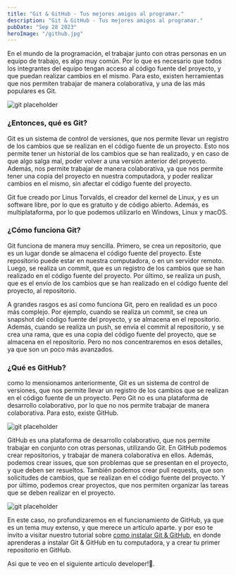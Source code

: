 ```yaml
---
title: "Git & GitHub - Tus mejores amigos al programar."
description: "Git & GitHub - Tus mejores amigos al programar."
pubDate: "Sep 28 2023"
heroImage: "/github.jpg"
---
```


En el mundo de la programación, el trabajar junto con otras personas en un equipo de trabajo, es algo muy común. Por lo que es necesario que todos los integrantes del equipo tengan acceso al código fuente del proyecto, y que puedan realizar cambios en el mismo. Para esto, existen herramientas que nos permiten trabajar de manera colaborativa, y una de las más populares es Git.

![git placeholder](/cover/git/git.jpg)

### ¿Entonces, qué es Git?

Git es un sistema de control de versiones, que nos permite llevar un registro de los cambios que se realizan en el código fuente de un proyecto. Esto nos permite tener un historial de los cambios que se han realizado, y en caso de que algo salga mal, poder volver a una versión anterior del proyecto. Además, nos permite trabajar de manera colaborativa, ya que nos permite tener una copia del proyecto en nuestra computadora, y poder realizar cambios en el mismo, sin afectar el código fuente del proyecto.

Git fue creado por Linus Torvalds, el creador del kernel de Linux, y es un software libre, por lo que es gratuito y de código abierto. Además, es multiplataforma, por lo que podemos utilizarlo en Windows, Linux y macOS.

### ¿Cómo funciona Git?

Git funciona de manera muy sencilla. Primero, se crea un repositorio, que es un lugar donde se almacena el código fuente del proyecto. Este repositorio puede estar en nuestra computadora, o en un servidor remoto. Luego, se realiza un commit, que es un registro de los cambios que se han realizado en el código fuente del proyecto. Por último, se realiza un push, que es el envío de los cambios que se han realizado en el código fuente del proyecto, al repositorio.

A grandes rasgos es así como funciona Git, pero en realidad es un poco más complejo. Por ejemplo, cuando se realiza un commit, se crea un snapshot del código fuente del proyecto, y se almacena en el repositorio. Además, cuando se realiza un push, se envía el commit al repositorio, y se crea una rama, que es una copia del código fuente del proyecto, que se almacena en el repositorio. Pero no nos concentraremos en esos detalles, ya que son un poco más avanzados.

### ¿Qué es GitHub?

como lo mensionamos anteriormente, Git es un sistema de control de versiones, que nos permite llevar un registro de los cambios que se realizan en el código fuente de un proyecto. Pero Git no es una plataforma de desarrollo colaborativo, por lo que no nos permite trabajar de manera colaborativa. Para esto, existe GitHub.

![git placeholder](/cover/git/github.jpg)

GitHub es una plataforma de desarrollo colaborativo, que nos permite trabajar en conjunto con otras personas, utilizando Git. En GitHub podemos crear repositorios, y trabajar de manera colaborativa en ellos. Además, podemos crear issues, que son problemas que se presentan en el proyecto, y que deben ser resueltos. También podemos crear pull requests, que son solicitudes de cambios, que se realizan en el código fuente del proyecto. Y por último, podemos crear proyectos, que nos permiten organizar las tareas que se deben realizar en el proyecto.

![git placeholder](/cover/git/GitHubCollaboration.jpg)

En este caso, no profundizaremos en el funcionamiento de GitHub, ya que es un tema muy extenso, y que merece un artículo aparte. y por eso te
invito a visitar nuestro tutorial sobre [como instalar Git & GitHub](/tutorials/git-bash-instalation/), en donde aprenderas a instalar Git & GitHub en tu computadora, y a crear tu primer repositorio en GitHub.

Asi que te veo en el siguiente articulo developer!🚀.
